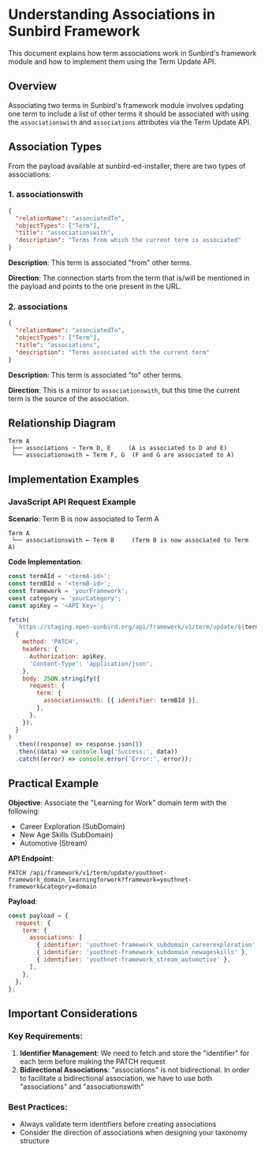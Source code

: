 # Understanding Associations in Sunbird Framework

This document explains how term associations work in Sunbird's framework module and how to implement them using the Term Update API.

## Overview

Associating two terms in Sunbird's framework module involves updating one term to include a list of other terms it should be associated with using the `associationswith` and `associations` attributes via the Term Update API.

## Association Types

From the payload available at sunbird-ed-installer, there are two types of associations:

### 1. associationswith

```json
{
  "relationName": "associatedTo",
  "objectTypes": ["Term"],
  "title": "associationswith",
  "description": "Terms from which the current term is associated"
}
```

**Description**: This term is associated "from" other terms.

**Direction**: The connection starts from the term that is/will be mentioned in the payload and points to the one present in the URL.

### 2. associations

```json
{
  "relationName": "associatedTo",
  "objectTypes": ["Term"],
  "title": "associations",
  "description": "Terms associated with the current term"
}
```

**Description**: This term is associated "to" other terms.

**Direction**: This is a mirror to `associationswith`, but this time the current term is the source of the association.

## Relationship Diagram

```
Term A
 ├── associations ➝ Term D, E     (A is associated to D and E)
 └── associationswith ← Term F, G  (F and G are associated to A)
```

## Implementation Examples

### JavaScript API Request Example

**Scenario**: Term B is now associated to Term A

```
Term A
 └── associationswith ← Term B     (Term B is now associated to Term A)
```

**Code Implementation**:

```javascript
const termAId = '<termA-id>';
const termBId = '<termB-id>';
const framework = 'yourFramework';
const category = 'yourCategory';
const apiKey = '<API Key>';

fetch(
  `https://staging.open-sunbird.org/api/framework/v1/term/update/${termAId}?framework=${framework}&category=${category}`,
  {
    method: 'PATCH',
    headers: {
      Authorization: apiKey,
      'Content-Type': 'application/json',
    },
    body: JSON.stringify({
      request: {
        term: {
          associationswith: [{ identifier: termBId }],
        },
      },
    }),
  }
)
  .then((response) => response.json())
  .then((data) => console.log('Success:', data))
  .catch((error) => console.error('Error:', error));
```

## Practical Example

**Objective**: Associate the "Learning for Work" domain term with the following:

- Career Exploration (SubDomain)
- New Age Skills (SubDomain)
- Automotive (Stream)

**API Endpoint**:

```
PATCH /api/framework/v1/term/update/youthnet-framework_domain_learningforwork?framework=youthnet-framework&category=domain
```

**Payload**:

```javascript
const payload = {
  request: {
    term: {
      associations: [
        { identifier: 'youthnet-framework_subdomain_careerexploration' },
        { identifier: 'youthnet-framework_subdomain_newageskills' },
        { identifier: 'youthnet-framework_stream_automotive' },
      ],
    },
  },
};
```

## Important Considerations

### Key Requirements:

1. **Identifier Management**: We need to fetch and store the "identifier" for each term before making the PATCH request
2. **Bidirectional Associations**: "associations" is not bidirectional. In order to facilitate a bidirectional association, we have to use both "associations" and "associationswith"

### Best Practices:

- Always validate term identifiers before creating associations
- Consider the direction of associations when designing your taxonomy structure
